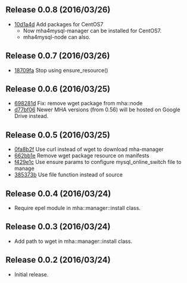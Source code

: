 Release 0.0.8 (2016/03/26)
---

- [10d1a4d](https://github.com/hfm/puppet-mha/commit/10d1a4d) Add packages for CentOS7
  - Now mha4mysql-manager can be installed for CentOS7.
  - mha4mysql-node can also.

Release 0.0.7 (2016/03/26)
---

- [18709fa](https://github.com/hfm/puppet-mha/commit/18709fa) Stop using ensure\_resource()

Release 0.0.6 (2016/03/25)
---

- [698281d](https://github.com/hfm/puppet-mha/commit/698281d) Fix: remove wget package from mha::node
- [d77bf06](https://github.com/hfm/puppet-mha/commit/d77bf06) Newer MHA versions (from 0.56) will be hosted on Google Drive instead.

Release 0.0.5 (2016/03/25)
---

- [0fa8b2f](https://github.com/hfm/puppet-mha/commit/0fa8b2f) Use curl instead of wget to download mha-manager
- [662bb1e](https://github.com/hfm/puppet-mha/commit/662bb1e) Remove wget package resource on manifests
- [f429e1c](https://github.com/hfm/puppet-mha/commit/f429e1c) Use ensure params to configure mysql\_online\_switch file to manage
- [385373b](https://github.com/hfm/puppet-mha/commit/385373b) Use file function instead of source


Release 0.0.4 (2016/03/24)
---

- Require epel module in mha::manager::install class.

Release 0.0.3 (2016/03/24)
---

- Add path to wget in mha::manager::install class.

Release 0.0.2 (2016/03/24)
---

- Initial release.

